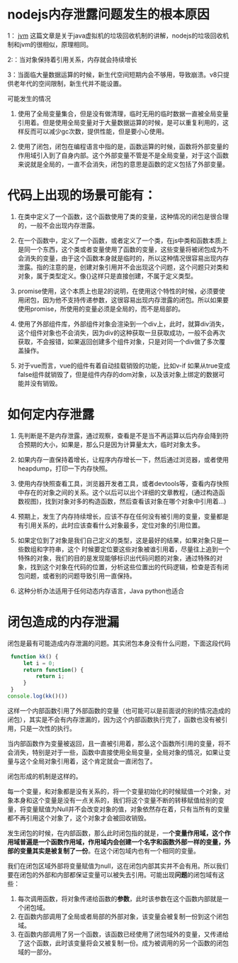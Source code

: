 # nodejs内存泄露问题发生的根本原因 



1： [jvm](/java/jvm浅析) 这篇文章是关于java虚拟机的垃圾回收机制的讲解，nodejs的垃圾回收机制和jvm的很相似，原理相同。

2:：当对象保持着引用关系，内存就会持续增长

3：当面临大量数据运算的时候，新生代空间短期内会不够用，导致崩溃。v8只提供老年代的空间限制，新生代并不能设置。

 可能发生的情况 

1. 使用了全局变量集合，但是没有做清理，临时无用的临时数据一直被全局变量引用着。但是使用全局变量对于大量数据运算的时候，是可以重复利用的，这样反而可以减少gc次数，提供性能，但是要小心使用。

2. 使用了闭包，闭包在编程语言中指的是，函数运算的时候，函数将外部变量的作用域引入到了自身内部。这个外部变量不管是不是全局变量，对于这个函数来说就是全局的，一直不会消失，闭包的意思是函数的定义包括了外部变量。

# 代码上出现的场景可能有：

1. 在类中定义了一个函数，这个函数使用了类的变量，这种情况的闭包是很合理的，一般不会出现内存泄露。

2. 在一个函数中，定义了一个函数，或者定义了一个类，在js中类和函数本质上是同一个东西，这个类或者变量使用了函数的变量，这些变量将被闭包成为不会消失的变量，由于这个函数本身就是临时的，所以这种情况很容易出现内存泄露。指的注意的是，创建对象引用并不会出现这个问题，这个问题只对类和对象，属于类型定义。像{}这样只是直接创建，不属于定义类型。

3. promise使用，这个本质上也是2的说明，在使用这个特性的时候，必须要使用闭包，因为他不支持传递参数，这很容易出现内存泄露的闭包。所以如果要使用promise，所使用的变量必须是全局的，而不是局部的。

4. 使用了外部组件库，外部组件对象会渲染到一个div上，此时，就算div消失，这个组件对象也不会消失，因为div的这种获取一旦获取成功，一般不会再次获取，不会报错，如果返回创建多个组件对象，只是对同一个div做了多次覆盖操作。

5. 对于vue而言，vue的组件有着自动挂载销毁的功能，比如v-if 如果从true变成false组件就销毁了，但是组件内存的dom对象，以及该对象上绑定的数据可能并没有销毁。



# 如何定内存泄露 

1. 先判断是不是内存泄露，通过观察，查看是不是当不再运算以后内存会降到符合预期的大小，如果是，那么只是因为计算量太大，临时对象太多。

2. 如果内存一直保持着增长，让程序内存增长一下，然后通过浏览器，或者使用heapdump，打印一下内存快照。

3. 使用内存快照查看工具，浏览器开发者工具，或者devtools等，查看内存快照中存在的对象之间的关系。这个以后可以出个详细的文章教程，(通过构造函数视图)，找到对象对多的构造函数，然后查看该对象在哪个对象中引用着...)

4. 预期上，发生了内存持续增长，应该不存在任何没有被引用的变量，变量都是有引用关系的，此时应该查看什么对象最多，定位对象的引用位置。

5. 如果定位到了对象是我们自己定义的类型，这是最好的结果，如果对象只是一些数组和字符串，这个 时候要定位要这些对象被谁引用着，尽量往上追到一个特殊的对象，我们的目的是发现能够标识出代码问题的对象，通过特殊的对象，找到这个对象在代码的位置，分析这些位置出的代码逻辑，检查是否有闭包问题，或者别的问题导致引用一直保持。

6. 这种分析办法适用于任何动态内存语言，Java python也适合

# 闭包造成的内存泄漏

闭包是最有可能造成内存泄漏的问题。其实闭包本身没有什么问题，下面这段代码

```js
 function kk() {
     let i = 0;
     return function() {
         return i;
     }
 }
console.log(kk()())
```

这样一个内部函数引用了外部函数的变量（也可能可以是前面说的别的情况造成的闭包），其实是不会有内存泄漏的，因为这个内部函数执行完了，函数也没有被引用，只是一次性的执行。

当内部函数作为变量被返回，且一直被引用着，那么这个函数所引用的变量，将不会消失，特别是对于一些，函数中直接使用全局变量，全局对象的情况，如果让变量与这个全局对象引用着，这个肯定就会一直闭包了。

闭包形成的机制是这样的。

每一个变量，和对象都是没有关系的，将一个变量初始化的时候赋值一个对象，对象本身和这个变量是没有一点关系的，我们将这个变量不断的转移赋值给别的变量，将变量赋值为Null并不会改变对象的值，对象依然存在着，只有当所有的变量都不再引用这个对象了，这个对象才会被回收销毁。

发生闭包的时候，在内部函数，那么此时闭包指的就是，一**个变量作用域，这个作用域普遍是一个函数作用域，作用域内会创建一个名字和函数外部一样的变量，外部的变量其实是被复制了一份**。在这个闭包域内也有一个相同的变量。

我们在闭包区域外部将变量赋值为null，这在闭包内部其实并不会有用。所以我们要在闭包的外部和内部都保证变量可以被失去引用。可能出现**问题**的闭包域有这些：

1. 每次调用函数，将对象传递给函数的**参数**，此时该参数在这个函数内部就是一个闭包域。
2. 在函数内部调用了全局或者局部的外部对象，该变量会被复制一份到这个闭包域。
3. 在函数内部调用了另一个函数，该函数已经使用了闭包域外的变量，又传递给了这个函数，此时该变量将会又被复制一份。成为被调用的另一个函数的闭包域的一部分。